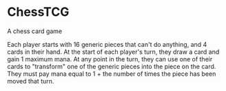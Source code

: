 # ChessTCG
A chess card game

Each player starts with 16 generic pieces that can't do anything, and 4 cards in their hand.
At the start of each player's turn, they draw a card and gain 1 maximum mana.
At any point in the turn, they can use one of their cards to "transform" one of the generic pieces into the piece on the card.
They must pay mana equal to 1 + the number of times the piece has been moved that turn.
